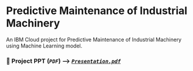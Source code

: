 # Predictive Maintenance of Industrial Machinery
An IBM Cloud project for Predictive Maintenance of Industrial Machinery using Machine Learning model.

### 📄 Project PPT (_```PDF```_) ⟶ [_```Presentation.pdf```_](/Predictive%20Maintenance%20Of%20Industrial%20Machinery%20(IBM%20Cloud%20AI%20Project%20Presentation).pdf)

